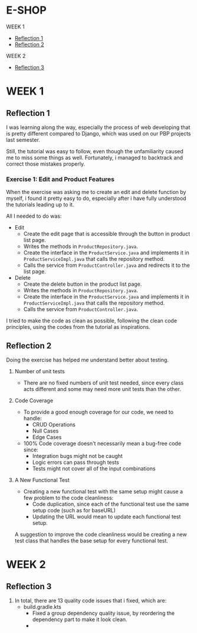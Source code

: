 # E-SHOP

WEEK 1
- [Reflection 1](#Reflection-1)
- [Reflection 2](#Reflection-2)

WEEK 2
- [Reflection 3](#Reflection-3)

# WEEK 1
## Reflection 1

I was learning along the way, especially the process of web developing that is pretty different compared to Django, which was used on our PBP projects last semester.

Still, the tutorial was easy to follow, even though the unfamiliarity caused me to miss some things as well. Fortunately, i managed to backtrack and correct those mistakes properly.

### Exercise 1: Edit and Product Features

When the exercise was asking me to create an edit and delete function by myself, i found it pretty easy to do, especially after i have fully understood the tutorials leading up to it.

All I needed to do was:
- Edit
  - Create the edit page that is accessible through the button in product list page.
  - Writes the methods in `ProductRepository.java`.
  - Create the interface in the `ProductService.java` and implements it in `ProductServiceImpl.java` that calls the repository method.
  - Calls the service from `ProductController.java` and redirects it to the list page.
- Delete
  - Create the delete button in the product list page.
  - Writes the methods in `ProductRepository.java`.
  - Create the interface in the `ProductService.java` and implements it in `ProductServiceImpl.java` that calls the repository method.
  - Calls the service from `ProductController.java`.

I tried to make the code as clean as possible, following the clean code principles, using the codes from the tutorial as inspirations.

## Reflection 2

Doing the exercise has helped me understand better about testing.

1. Number of unit tests
    - There are no fixed numbers of unit test needed, since every class acts different and some may need more unit tests than the other.
   

2. Code Coverage
    - To provide a good enough coverage for our code, we need to handle:
      - CRUD Operations
      - Null Cases
      - Edge Cases
    - 100% Code coverage doesn't necessarily mean a bug-free code since:
      - Integration bugs might not be caught
      - Logic errors can pass through tests
      - Tests might not cover all of the input combinations


3. A New Functional Test
   - Creating a new functional test with the same setup might cause a few problem to the code cleanliness:
     - Code duplication, since each of the functional test use the same setup code (such as for baseURL)
     - Updating the URL would mean to update each functional test setup.
     
    A suggestion to improve the code cleanliness would be creating a new test class that handles the base setup for every functional test.

# WEEK 2
## Reflection 3

1. In total, there are 13 quality code issues that i fixed, which are:
   - build.gradle.kts
     - Fixed a group dependency quality issue, by reordering the dependency part to make it look clean.
     - 
